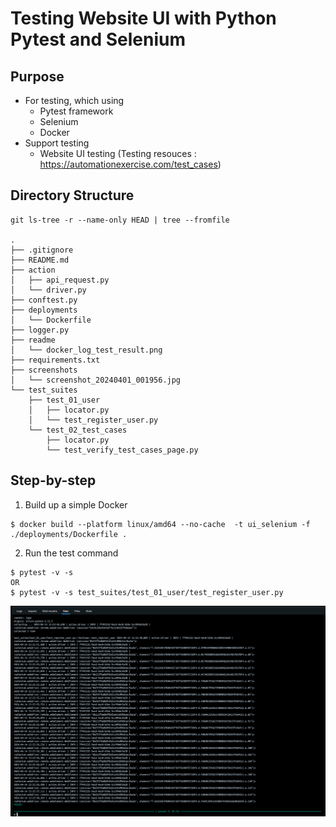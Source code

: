 # Testing Website UI with Python Pytest and Selenium

## Purpose
- For testing, which using 
  - Pytest framework
  - Selenium
  - Docker 
- Support testing 
  - Website UI testing (Testing resouces : https://automationexercise.com/test_cases)

## Directory Structure
```commandline
git ls-tree -r --name-only HEAD | tree --fromfile

.
├── .gitignore
├── README.md
├── action
│   ├── api_request.py
│   └── driver.py
├── conftest.py
├── deployments
│   └── Dockerfile
├── logger.py
├── readme
│   └── docker_log_test_result.png
├── requirements.txt
├── screenshots
│   └── screenshot_20240401_001956.jpg
└── test_suites
    ├── test_01_user
    │   ├── locator.py
    │   └── test_register_user.py
    └── test_02_test_cases
        ├── locator.py
        └── test_verify_test_cases_page.py
```

## Step-by-step
1. Build up a simple Docker
```
$ docker build --platform linux/amd64 --no-cache  -t ui_selenium -f ./deployments/Dockerfile .
```

2. Run the test command
```commandline
$ pytest -v -s
OR
$ pytest -v -s test_suites/test_01_user/test_register_user.py
```
![docker_log_test_result.png](readme%2Fdocker_log_test_result.png)

